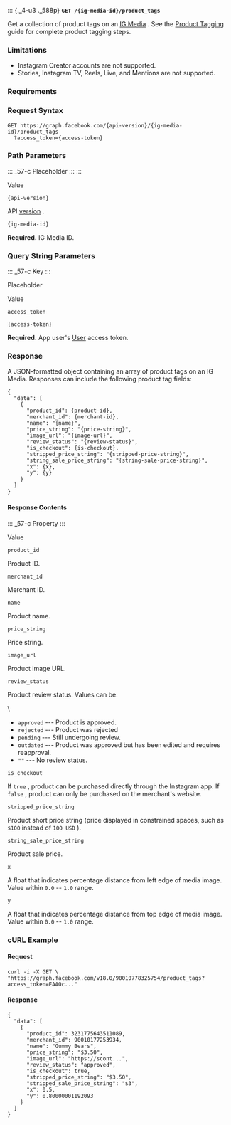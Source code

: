 ::: {._4-u3 ._588p}
**` GET /{ig-media-id}/product_tags `**

Get a collection of product tags on an [IG
Media](/docs/instagram-api/reference/ig-media) . See the [Product
Tagging](/docs/instagram-api/guides/product-tagging) guide for complete
product tagging steps.

### Limitations

-   Instagram Creator accounts are not supported.
-   Stories, Instagram TV, Reels, Live, and Mentions are not supported.

### Requirements

### Request Syntax

``` {._5s-8 .prettyprint .lang-code}
GET https://graph.facebook.com/{api-version}/{ig-media-id}/product_tags
  ?access_token={access-token}
```

### Path Parameters

::: _57-c
Placeholder
:::
:::

Value

` {api-version} `

API [version](/docs/instagram-basic-display-api/overview#versions) .

` {ig-media-id} `

**Required.** IG Media ID.

### Query String Parameters

::: _57-c
Key
:::

Placeholder

Value

` access_token `

` {access-token} `

**Required.** App user\'s
[User](/docs/facebook-login/access-tokens/#usertokens) access token.

### Response

A JSON-formatted object containing an array of product tags on an IG
Media. Responses can include the following product tag fields:

``` {._5s-8 .prettyprint .lang-json}
{
  "data": [
    {
      "product_id": {product-id},
      "merchant_id": {merchant-id},
      "name": "{name}",
      "price_string": "{price-string}",
      "image_url": "{image-url}",
      "review_status": "{review-status}",
      "is_checkout": {is-checkout},
      "stripped_price_string": "{stripped-price-string}",
      "string_sale_price_string": "{string-sale-price-string}",
      "x": {x},
      "y": {y}
    }
  ]
}
```

#### Response Contents

::: _57-c
Property
:::

Value

` product_id `

Product ID.

` merchant_id `

Merchant ID.

` name `

Product name.

` price_string `

Price string.

` image_url `

Product image URL.

` review_status `

Product review status. Values can be:

\

-   ` approved ` --- Product is approved.
-   ` rejected ` --- Product was rejected
-   ` pending ` --- Still undergoing review.
-   ` outdated ` --- Product was approved but has been edited and
    requires reapproval.
-   ` "" ` --- No review status.

` is_checkout `

If ` true ` , product can be purchased directly through the Instagram
app. If ` false ` , product can only be purchased on the merchant\'s
website.

` stripped_price_string `

Product short price string (price displayed in constrained spaces, such
as ` $100 ` instead of ` 100 USD ` ).

` string_sale_price_string `

Product sale price.

` x `

A float that indicates percentage distance from left edge of media
image. Value within ` 0.0 ` -- ` 1.0 ` range.

` y `

A float that indicates percentage distance from top edge of media image.
Value within ` 0.0 ` -- ` 1.0 ` range.

### cURL Example

#### Request

``` {._5s-8 .prettyprint .lang-curl}
curl -i -X GET \ "https://graph.facebook.com/v18.0/90010778325754/product_tags?access_token=EAAOc..."
```

#### Response

``` {._5s-8 .prettyprint .lang-json}
{
  "data": [
    {
      "product_id": 3231775643511089,
      "merchant_id": 90010177253934,
      "name": "Gummy Bears",
      "price_string": "$3.50",
      "image_url": "https://scont...",
      "review_status": "approved",
      "is_checkout": true,
      "stripped_price_string": "$3.50",
      "stripped_sale_price_string": "$3",
      "x": 0.5,
      "y": 0.80000001192093
    }
  ]
}
```
